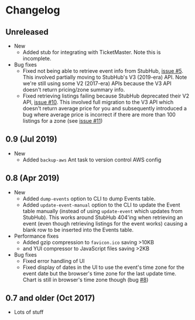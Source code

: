 # Changelog

## Unreleased

* New
    * Added stub for integrating with TicketMaster. Note this is incomplete.
* Bug fixes
    * Fixed not being able to retrieve event info from StubHub, [issue #5](https://bitbucket.org/andcho09/stubhubz/issues/5/fix-not-being-able-to-track-certain-event). This involved partially moving to StubHub's V3 (2019-era) API. Note we're still using some V2 (2017-era) APIs because the V3 API doesn't return pricing/zone summary info.
    * Fixed retrieving listings failing because StubHub deprecated their V2 API, [issue #10](https://bitbucket.org/andcho09/stubhubz/issues/10/stubhub-api-is-moving-from-v2-to-v3). This involved full migration to the V3 API which doesn't return average price for you and subsequently introduced a bug where average price is incorrect if there are more than 100 listings for a zone (see [issue #11](https://bitbucket.org/andcho09/stubhubz/issues/11))

## 0.9 (Jul 2019)

* New
    * Added ``backup-aws`` Ant task to version control AWS config

## 0.8 (Apr 2019)

* New
    * Added ``dump-events`` option to CLI to dump Events table.
    * Added ``update-event-manual`` option to the CLI to update the Event table manually (instead of using ``update-event`` which updates from StubHub). This works around StubHub 404'ing when retrieving an event (even though retrieving listings for the event works) causing a blank row to be inserted into the Events table.
* Performance fixes
    * Added gzip compression to ``favicon.ico`` saving >10KB
    * and YUI compressor to JavaScript files saving >2KB 
* Bug fixes
    * Fixed error handling of UI
    * Fixed display of dates in the UI to use the event's time zone for the event date but the browser's time zone for the last update time. Chart is still in browser's time zone though (bug [#8](https://bitbucket.org/andcho09/stubhubz/issues/8/change-time-zone-of-chart-to-events-time))

## 0.7 and older (Oct 2017)

* Lots of stuff
